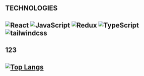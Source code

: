 ## TECHNOLOGIES
##  ![React](https://img.shields.io/badge/React-20232A?style=for-the-badge&logo=React&logoColor=61DAFB) ![JavaScript](https://img.shields.io/badge/-JavaScript-F7DF1E?style=for-the-badge&logo=JavaScript&logoColor=20232A) ![Redux](https://img.shields.io/badge/Redux-764ABC?style=for-the-badge&logo=Redux&logoColor=white) ![TypeScript](https://img.shields.io/badge/TypeScript-3178C6?style=for-the-badge&logo=TypeScript&logoColor=white) ![tailwindcss](https://img.shields.io/badge/tailwindcss-06B6D4?style=for-the-badge&logo=tailwindcss&logoColor=white)
## 123
## [![Top Langs](https://github-readme-stats.vercel.app/api/top-langs/?username=IakovlevKirill&layout=donut)](https://github.com/anuraghazra/github-readme-stats)
<!--
**IakovlevKirill/IakovlevKirill** is a ✨ _special_ ✨ repository because its `README.md` (this file) appears on your GitHub profile.

Here are some ideas to get you started:

- 🔭 I’m currently working on ...
- 🌱 I’m currently learning ...
- 👯 I’m looking to collaborate on ...
- 🤔 I’m looking for help with ...
- 💬 Ask me about ...
- 📫 How to reach me: ...
- 😄 Pronouns: ...
- ⚡ Fun fact: ...
-->
